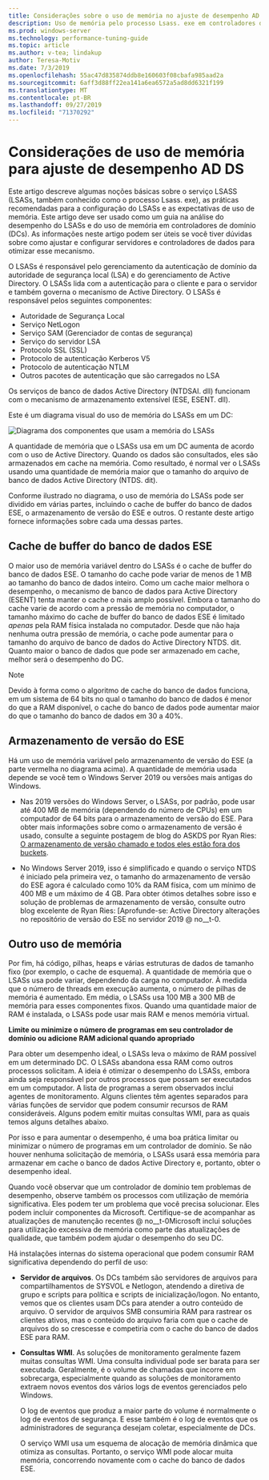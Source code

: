 ```yaml
---
title: Considerações sobre o uso de memória no ajuste de desempenho AD DS
description: Uso de memória pelo processo Lsass. exe em controladores de domínio que executam o Windows Server 2012 R2, 2016 e 2019.
ms.prod: windows-server
ms.technology: performance-tuning-guide
ms.topic: article
ms.author: v-tea; lindakup
author: Teresa-Motiv
ms.date: 7/3/2019
ms.openlocfilehash: 55ac47d835874ddb8e160603f08cbafa985aad2a
ms.sourcegitcommit: 6aff3d88ff22ea141a6ea6572a5ad8dd6321f199
ms.translationtype: MT
ms.contentlocale: pt-BR
ms.lasthandoff: 09/27/2019
ms.locfileid: "71370292"
---
```

# <a name="memory-usage-considerations-for-ad-ds-performance-tuning"></a>Considerações de uso de memória para ajuste de desempenho AD DS

Este artigo descreve algumas noções básicas sobre o serviço LSASS (LSASs, também conhecido como o processo Lsass. exe), as práticas recomendadas para a configuração do LSASs e as expectativas de uso de memória. Este artigo deve ser usado como um guia na análise do desempenho do LSASs e do uso de memória em controladores de domínio (DCs). As informações neste artigo podem ser úteis se você tiver dúvidas sobre como ajustar e configurar servidores e controladores de dados para otimizar esse mecanismo.  

O LSASs é responsável pelo gerenciamento da autenticação de domínio da autoridade de segurança local (LSA) e do gerenciamento de Active Directory. O LSASs lida com a autenticação para o cliente e para o servidor e também governa o mecanismo de Active Directory. O LSASs é responsável pelos seguintes componentes:  

- Autoridade de Segurança Local
- Serviço NetLogon
- Serviço SAM (Gerenciador de contas de segurança)
- Serviço do servidor LSA
- Protocolo SSL (SSL)
- Protocolo de autenticação Kerberos V5
- Protocolo de autenticação NTLM
- Outros pacotes de autenticação que são carregados no LSA

Os serviços de banco de dados Active Directory (NTDSAI. dll) funcionam com o mecanismo de armazenamento extensível (ESE, ESENT. dll).

Este é um diagrama visual do uso de memória do LSASs em um DC:

![Diagrama dos componentes que usam a memória do LSASs](media/domain-controller-lsass-memory-usage.png)  

A quantidade de memória que o LSASs usa em um DC aumenta de acordo com o uso de Active Directory. Quando os dados são consultados, eles são armazenados em cache na memória. Como resultado, é normal ver o LSASs usando uma quantidade de memória maior que o tamanho do arquivo de banco de dados Active Directory (NTDS. dit).

Conforme ilustrado no diagrama, o uso de memória do LSASs pode ser dividido em várias partes, incluindo o cache de buffer do banco de dados ESE, o armazenamento de versão do ESE e outros. O restante deste artigo fornece informações sobre cada uma dessas partes.

## <a name="ese-database-buffer-cache"></a>Cache de buffer do banco de dados ESE  
O maior uso de memória variável dentro do LSASs é o cache de buffer do banco de dados ESE. O tamanho do cache pode variar de menos de 1 MB ao tamanho do banco de dados inteiro. Como um cache maior melhora o desempenho, o mecanismo de banco de dados para Active Directory (ESENT) tenta manter o cache o mais amplo possível. Embora o tamanho do cache varie de acordo com a pressão de memória no computador, o tamanho máximo do cache de buffer do banco de dados ESE é limitado *apenas* pela RAM física instalada no computador. Desde que não haja nenhuma outra pressão de memória, o cache pode aumentar para o tamanho do arquivo de banco de dados do Active Directory NTDS. dit. Quanto maior o banco de dados que pode ser armazenado em cache, melhor será o desempenho do DC.  
  
> [!NOTE]
> Devido à forma como o algoritmo de cache do banco de dados funciona, em um sistema de 64 bits no qual o tamanho do banco de dados é menor do que a RAM disponível, o cache do banco de dados pode aumentar maior do que o tamanho do banco de dados em 30 a 40%.

## <a name="ese-version-store"></a>Armazenamento de versão do ESE

Há um uso de memória variável pelo armazenamento de versão do ESE (a parte vermelha no diagrama acima). A quantidade de memória usada depende se você tem o Windows Server 2019 ou versões mais antigas do Windows.

- Nas 2019 versões do Windows Server, o LSASs, por padrão, pode usar até 400 MB de memória (dependendo do número de CPUs) em um computador de 64 bits para o armazenamento de versão do ESE. Para obter mais informações sobre como o armazenamento de versão é usado, consulte a seguinte postagem de blog do ASKDS por Ryan Ries: [O armazenamento de versão chamado e todos eles estão fora dos buckets](https://techcommunity.microsoft.com/t5/Ask-the-Directory-Services-Team/The-Version-Store-Called-and-They-8217-re-All-Out-of-Buckets/ba-p/400415).

- No Windows Server 2019, isso é simplificado e quando o serviço NTDS é iniciado pela primeira vez, o tamanho do armazenamento de versão do ESE agora é calculado como 10% da RAM física, com um mínimo de 400 MB e um máximo de 4 GB. Para obter ótimos detalhes sobre isso e solução de problemas de armazenamento de versão, consulte outro blog excelente de Ryan Ries: [Aprofunde-se: Active Directory alterações no repositório de versão do ESE no servidor 2019 @ no__t-0.

## <a name="other-memory-use"></a>Outro uso de memória

Por fim, há código, pilhas, heaps e várias estruturas de dados de tamanho fixo (por exemplo, o cache de esquema). A quantidade de memória que o LSASs usa pode variar, dependendo da carga no computador. À medida que o número de threads em execução aumenta, o número de pilhas de memória é aumentado. Em média, o LSASs usa 100 MB a 300 MB de memória para esses componentes fixos. Quando uma quantidade maior de RAM é instalada, o LSASs pode usar mais RAM e menos memória virtual.

**Limite ou minimize o número de programas em seu controlador de domínio ou adicione RAM adicional quando apropriado**

Para obter um desempenho ideal, o LSASs leva o máximo de RAM possível em um determinado DC. O LSASs abandona essa RAM como outros processos solicitam. A ideia é otimizar o desempenho do LSASs, embora ainda seja responsável por outros processos que possam ser executados em um computador. A lista de programas a serem observados inclui agentes de monitoramento. Alguns clientes têm agentes separados para várias funções de servidor que podem consumir recursos de RAM consideráveis. Alguns podem emitir muitas consultas WMI, para as quais temos alguns detalhes abaixo.

Por isso e para aumentar o desempenho, é uma boa prática limitar ou minimizar o número de programas em um controlador de domínio. Se não houver nenhuma solicitação de memória, o LSASs usará essa memória para armazenar em cache o banco de dados Active Directory e, portanto, obter o desempenho ideal.

Quando você observar que um controlador de domínio tem problemas de desempenho, observe também os processos com utilização de memória significativa. Eles podem ter um problema que você precisa solucionar. Eles podem incluir componentes da Microsoft. Certifique-se de acompanhar as atualizações de manutenção recentes @ no__t-0Microsoft inclui soluções para utilização excessiva de memória como parte das atualizações de qualidade, que também podem ajudar o desempenho do seu DC.

Há instalações internas do sistema operacional que podem consumir RAM significativa dependendo do perfil de uso:

- **Servidor de arquivos**. Os DCs também são servidores de arquivos para compartilhamentos de SYSVOL e Netlogon, atendendo a diretiva de grupo e scripts para política e scripts de inicialização/logon.
  No entanto, vemos que os clientes usam DCs para atender a outro conteúdo de arquivo. O servidor de arquivos SMB consumiria RAM para rastrear os clientes ativos, mas o conteúdo do arquivo faria com que o cache de arquivos do so crescesse e competiria com o cache do banco de dados ESE para RAM.  

- **Consultas WMI**. As soluções de monitoramento geralmente fazem muitas consultas WMI. Uma consulta individual pode ser barata para ser executada. Geralmente, é o volume de chamadas que incorre em sobrecarga, especialmente quando as soluções de monitoramento extraem novos eventos dos vários logs de eventos gerenciados pelo Windows.  

  O log de eventos que produz a maior parte do volume é normalmente o log de eventos de segurança. E esse também é o log de eventos que os administradores de segurança desejam coletar, especialmente de DCs.  

  O serviço WMI usa um esquema de alocação de memória dinâmica que otimiza as consultas. Portanto, o serviço WMI pode alocar muita memória, concorrendo novamente com o cache do banco de dados ESE.  
